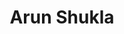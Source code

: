 ---
layout: contactpage
title:  "Arun Shukla"
job-title: Founding Partner and CEO
linked-in: https://www.linkedin.com/in/shuklaarun/
email: ashukla@slkone.com
phone: (404) 213-4517
sitemap: false
---